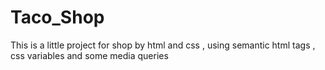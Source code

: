# Taco_Shop
This is a little project for shop by html and css , using semantic html tags ,  css variables and some media queries 
